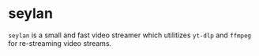 # seylan
`seylan` is a small and fast video streamer which utilitizes 
`yt-dlp` and `ffmpeg` for re-streaming video streams. 
